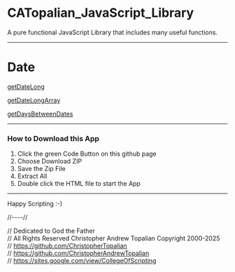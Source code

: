 # CATopalian_JavaScript_Library
A pure functional JavaScript Library that includes many useful functions.  

---

# Date

[getDateLong](src/js/date/getDateLong.js)

[getDateLongArray](src/js/date/getDateLongArray.js)

[getDaysBetweenDates](src/js/date/getDaysBetweenDates.js)

---

### How to Download this App
1. Click the green Code Button on this github page
2. Choose Download ZIP
3. Save the Zip File
4. Extract All
5. Double click the HTML file to start the App

---

Happy Scripting :-)

//----//

// Dedicated to God the Father  
// All Rights Reserved Christopher Andrew Topalian Copyright 2000-2025  
// https://github.com/ChristopherTopalian  
// https://github.com/ChristopherAndrewTopalian  
// https://sites.google.com/view/CollegeOfScripting

